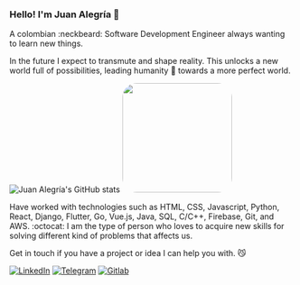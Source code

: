### Hello! I'm Juan Alegría 🎸

A colombian :neckbeard: Software Development Engineer always wanting to learn new things.

In the future I expect to transmute and shape reality. This unlocks a new world full of possibilities, leading humanity :goat: towards a more perfect world.

![Juan Alegría's GitHub stats](https://github-readme-stats.vercel.app/api?username=zejiran&count_private=true&show_icons=true&include_all_commits=true) <img src="https://i.ibb.co/XYc7s5q/IMG-20181106-101833.jpg" width="194px" style="border-radius: 25px;">

Have worked with technologies such as HTML, CSS, Javascript, Python, React, Django, Flutter, Go, Vue.js, Java, SQL, C/C++, Firebase, Git, and AWS. :octocat: I am the type of person who loves to acquire new skills for solving different kind of problems that affects us. 

Get in touch if you have a project or idea I can help you with. :smirk_cat:

[![LinkedIn](https://img.shields.io/badge/LinkedIn-0077B5?style=for-the-badge&logo=linkedin&logoColor=white)](https://www.linkedin.com/in/juanszalegria/) [![Telegram](https://img.shields.io/badge/Telegram-2CA5E0?style=for-the-badge&logo=telegram&logoColor=white)](https://t.me/juanszalegria) [![Gitlab](https://img.shields.io/badge/GitLab-330F63?style=for-the-badge&logo=gitlab&logoColor=white)](https://gitlab.com/zejiran)
